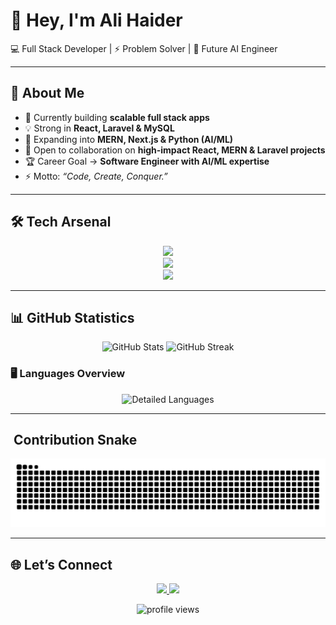 <!-- Banner -->

# 👋 Hey, I'm **Ali Haider**  
💻 Full Stack Developer | ⚡ Problem Solver | 🚀 Future AI Engineer  

---

## 🚀 About Me
- 🔭 Currently building **scalable full stack apps**
- 💡 Strong in **React, Laravel & MySQL**
- 🌱 Expanding into **MERN, Next.js & Python (AI/ML)**
- 👯 Open to collaboration on **high-impact React, MERN & Laravel projects**
- 🏆 Career Goal → **Software Engineer with AI/ML expertise**
- ⚡ Motto: *“Code, Create, Conquer.”*

---

## 🛠️ Tech Arsenal
<p align="center">
  
  <!-- Core -->
  <img src="https://skillicons.dev/icons?i=js,ts,php,python,mysql,postgres,html,css" />
  <br>
  
  <!-- Frameworks & Stacks -->
  <img src="https://skillicons.dev/icons?i=react,laravel,nextjs,nodejs,express,mongodb" />
  <br>
  
  <!-- Tools -->
  <img src="https://skillicons.dev/icons?i=git,github,vscode,figma,postman,docker,aws" />
</p>

---

## 📊 GitHub Statistics

<p align="center">
  <img src="https://github-readme-stats.vercel.app/api?username=its-gizmo47&show_icons=true&theme=radical&hide_border=true" height="180" alt="GitHub Stats"/>
  <img src="https://github-readme-streak-stats.herokuapp.com/?user=its-gizmo47&theme=radical&hide_border=true" height="180" alt="GitHub Streak"/>
</p>

### 🖥️ Languages Overview
<p align="center">
  <img src="https://github-readme-stats.vercel.app/api/top-langs/?username=its-gizmo47&hide=html,css&title_color=ffffff&text_color=c9cacc&icon_color=2bbc8a&bg_color=1d1f21" height="200" alt="Detailed Languages"/>
</p>

<!-- 
---
## 🏆 GitHub Achievements
<p align="center">
  <img src="https://github-profile-trophy.vercel.app/?username=its-gizmo47&theme=dracula&no-frame=true&no-bg=true&margin-w=8&margin-h=8" alt="GitHub Trophies"/>
</p>
-->
---

## ​ Contribution Snake
<div align="center">
  <picture>
    <source media="(prefers-color-scheme: dark)" srcset="https://raw.githubusercontent.com/its-gizmo47/its-gizmo47/output/github-contribution-grid-snake-dark.svg">
    <source media="(prefers-color-scheme: light)" srcset="https://raw.githubusercontent.com/its-gizmo47/its-gizmo47/output/github-contribution-grid-snake.svg">
    <img alt="Contribution Snake" src="https://raw.githubusercontent.com/its-gizmo47/its-gizmo47/output/github-contribution-grid-snake.svg">
  </picture>
</div>

---

## 🌐 Let’s Connect
<p align="center">
  <a href="https://www.linkedin.com/in/ali-haider-388a78306/">
    <img src="https://img.shields.io/badge/LinkedIn-0A66C2?style=for-the-badge&logo=linkedin&logoColor=white"/>
  </a>
  <a href="https://its-gizmo47.github.io/GiZMo47-Portfolio/">
    <img src="https://img.shields.io/badge/Portfolio-000000?style=for-the-badge&logo=firefox&logoColor=white"/>
  </a>
</p>

<p align="center">
  <img src="https://komarev.com/ghpvc/?username=its-gizmo47&color=blueviolet&style=for-the-badge" alt="profile views"/>
</p>
